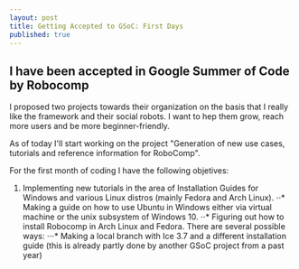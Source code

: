 ```yaml
---
layout: post
title: Getting Accepted to GSoC: First Days
published: true
---
```


## I have been accepted in Google Summer of Code by Robocomp

  I proposed two projects towards their organization on the basis that I really like the framework and their social robots. I want to hep them grow, reach more users and be more beginner-friendly. 
  
  As of today I'll start working on the project "Generation of new use cases, tutorials and reference information for RoboComp".
  
  For the first month of coding I have the following objetives:
  
  1. Implementing new tutorials in the area of Installation Guides for Windows and various Linux distros (mainly Fedora and Arch Linux).
  ⋅⋅* Making a guide on how to use Ubuntu in Windows either via virtual machine or the unix subsystem of Windows 10.
  ⋅⋅* Figuring out how to install Robocomp in Arch Linux and Fedora. There are several possible ways:
  ⋅⋅⋅* Making a local branch with Ice 3.7 and a different installation guide (this is already partly done by another GSoC project from a past year) 
      

